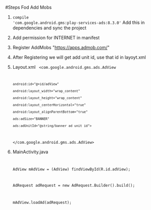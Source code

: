 
#Steps Fod Add Mobs

 1) <code>compile 'com.google.android.gms:play-services-ads:8.3.0'</code>
     Add this in dependencies and sync the project
     
 2) Add permission for INTERNET in manifest
 
 3) Register AddMobs "https://apps.admob.com/"
 
 4) After Registering we will get add unit id, use that id in layoyt.xml
 
 3) Layout.xml
     <code>
      <com.google.android.gms.ads.AdView
      
        android:id="@+id/adView"
        
        android:layout_width="wrap_content"
        
        android:layout_height="wrap_content"
        
        android:layout_centerHorizontal="true"
        
        android:layout_alignParentBottom="true"
        
        ads:adSize="BANNER"
        
        ads:adUnitId="@string/banner_ad_unit_id">
        
    </com.google.android.gms.ads.AdView>
     </code>
     
  5) MainActivity.java
     <code>
     
     AdView mAdView = (AdView) findViewById(R.id.adView);
     
     AdRequest adRequest = new AdRequest.Builder().build();
     
     mAdView.loadAd(adRequest);
     </code>

